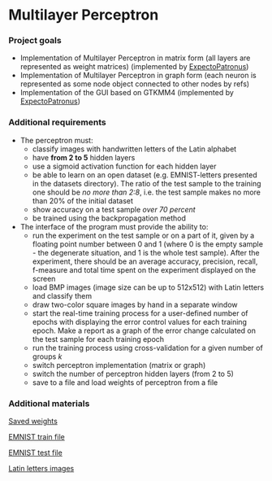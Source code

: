 # Multilayer Perceptron

### Project goals

* Implementation of Multilayer Perceptron in matrix form (all layers are represented as weight matrices) (implemented by [ExpectoPatronus](https://github.com/ExpectoPatronus))
* Implementation of Multilayer Perceptron in graph form (each neuron is represented as some node object connected to other nodes by refs)
* Implementation of the GUI based on GTKMM4 (implemented by [ExpectoPatronus](https://github.com/ExpectoPatronus))

### Additional requirements

- The perceptron must:
  - classify images with handwritten letters of the Latin alphabet
  - have **from 2 to 5** hidden layers
  - use a sigmoid activation function for each hidden layer
  - be able to learn on an open dataset (e.g. EMNIST-letters presented in the datasets directory). The ratio of the test sample to the training one should be *no more than 2:8*, i.e. the test sample makes no more than 20% of the initial dataset
  - show accuracy on a test sample *over 70 percent*
  - be trained using the backpropagation method
- The interface of the program must provide the ability to:
  - run the experiment on the test sample or on a part of it, given by a floating point number between 0 and 1 (where 0 is the empty sample - the degenerate situation, and 1 is the whole test sample). After the experiment, there should be an average accuracy, precision, recall, f-measure and total time spent on the experiment displayed on the screen
  - load BMP images (image size can be up to 512x512) with Latin letters and classify them
  - draw two-color square images by hand in a separate window
  - start the real-time training process for a user-defined number of epochs with displaying the error control values for each training epoch. Make a report as a graph of the error change calculated on the test sample for each training epoch
  - run the training process using cross-validation for a given number of groups _k_
  - switch perceptron implementation (matrix or graph)
  - switch the number of perceptron hidden layers (from 2 to 5)
  - save to a file and load weights of perceptron from a file

### Additional materials
[Saved weights](./src/setting/)

[EMNIST train file](./src/datasets/emnist-letters-train.7z)

[EMNIST test file](./src/datasets/emnist-letters-test.7z)

[Latin letters images](./src/datasets/small_images/)